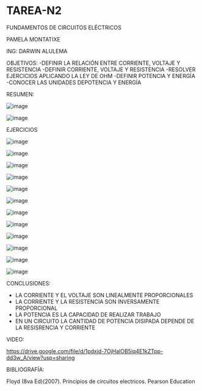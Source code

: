 # TAREA-N2

FUNDAMENTOS DE CIRCUITOS ELÉCTRICOS

PAMELA MONTATIXE

ING: DARWIN ALULEMA


OBJETIVOS:
-DEFINIR LA RELACIÓN ENTRE CORRIENTE, VOLTAJE Y RESISTENCIA
-DEFINIR CORRIENTE, VOLTAJE Y RESISTENCIA 
-RESOLVER EJERCICIOS APLICANDO LA LEY DE OHM
-DEFINIR POTENCIA Y ENERGÍA
-CONOCER LAS UNIDADES DEPOTENCIA Y ENERGÍA

RESUMEN:


![image](https://user-images.githubusercontent.com/116780506/202505911-c383195c-83e6-46da-bf2e-8e691145df6e.png)


![image](https://user-images.githubusercontent.com/116780506/202505949-b477cf92-1e81-404e-8505-587fe14ce4a3.png)


EJERCICIOS 

![image](https://user-images.githubusercontent.com/116780506/202506149-3a1708b1-bfbc-4a85-9201-644be8b78adc.png)


![image](https://user-images.githubusercontent.com/116780506/202506333-0d02f91a-8700-45c2-a241-e5ca2658215d.png)


![image](https://user-images.githubusercontent.com/116780506/202506414-851d1c74-b129-44f3-a838-12df4ea0d9b4.png)


![image](https://user-images.githubusercontent.com/116780506/202506521-c14b2452-0108-46c4-8c0b-699b5124e0a0.png)


![image](https://user-images.githubusercontent.com/116780506/202506610-75bdfb78-24ec-497e-ad59-30c2bcaef06d.png)


![image](https://user-images.githubusercontent.com/116780506/202506657-05677978-1fca-440b-8a43-0fbe0eb97b49.png)

![image](https://user-images.githubusercontent.com/116780506/202506733-2f3718f7-2419-45d1-a8a7-9b37c2abf3cc.png)

![image](https://user-images.githubusercontent.com/116780506/202506781-d1d72d0c-008a-4473-961c-1152716e9b25.png)


![image](https://user-images.githubusercontent.com/116780506/202506843-63021c1b-3e1b-47ff-b4cf-95d9c330a9c3.png)

![image](https://user-images.githubusercontent.com/116780506/202506901-15e4ab8a-b5b2-4cfc-8ba2-abcbe179b18c.png)


![image](https://user-images.githubusercontent.com/116780506/202506971-6dfc19d4-7fdc-402a-b238-3187d144298d.png)


![image](https://user-images.githubusercontent.com/116780506/202506999-114de022-53db-4ab6-9980-c4f1f038c8ca.png)


CONCLUSIONES:
- LA CORRIENTE Y EL VOLTAJE SON LINEALMENTE PROPORCIONALES
- LA CORRIENTE Y LA RESISTENCIA SON INVERSAMENTE PROPORCIONAL
- LA POTENCIA ES LA CAPACIDAD DE REALIZAR TRABAJO
- EN UN CIRCUITO LA CANTIDAD DE POTENCIA DISIPADA DEPENDE DE LA RESISRENCIA Y CORRIENTE

VIDEO:

https://drive.google.com/file/d/1pdxid-7OjHalOB5iq4E1kZTpp-dd3w_A/view?usp=sharing

BIBLIOGRAFÍA:

Floyd (8va Ed)(2007). Principios de circuitos electricos. Pearson Education
